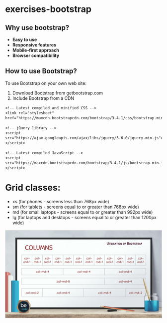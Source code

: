 # exercises-bootstrap
## Why use bootstrap?
- **Easy to use**
- **Responsive features**
- **Mobile-first approach**
- **Browser compatibility**
## How to use Bootstrap?
To use Bootstrap on your own web site:
1) Download Bootstrap from getbootstrap.com
2) Include Bootstrap from a CDN
 ```  
<!-- Latest compiled and minified CSS -->
<link rel="stylesheet" href="https://maxcdn.bootstrapcdn.com/bootstrap/3.4.1/css/bootstrap.min.css">

<!-- jQuery library -->
<script src="https://ajax.googleapis.com/ajax/libs/jquery/3.6.0/jquery.min.js"></script>

<!-- Latest compiled JavaScript -->
<script src="https://maxcdn.bootstrapcdn.com/bootstrap/3.4.1/js/bootstrap.min.js"></script>
```
# Grid classes:
- xs (for phones - screens less than 768px wide)
- sm (for tablets - screens equal to or greater than 768px wide)
- md (for small laptops - screens equal to or greater than 992px wide)
- lg (for laptops and desktops - screens equal to or greater than 1200px wide)

![structure des 12 colonnes](img1.png)

